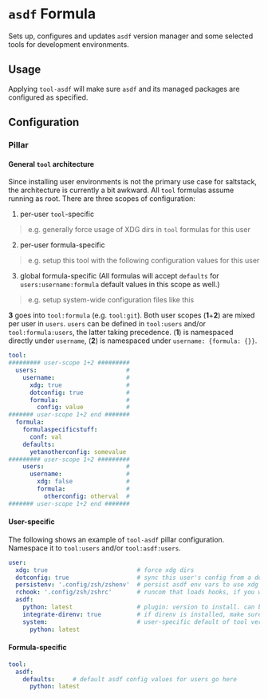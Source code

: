 # `asdf` Formula
Sets up, configures and updates `asdf` version manager and some selected tools for development environments.

## Usage
Applying `tool-asdf` will make sure `asdf` and its managed packages are configured as specified.

## Configuration
### Pillar
#### General `tool` architecture
Since installing user environments is not the primary use case for saltstack, the architecture is currently a bit awkward. All `tool` formulas assume running as root. There are three scopes of configuration:
1. per-user `tool`-specific
  > e.g. generally force usage of XDG dirs in `tool` formulas for this user
2. per-user formula-specific
  > e.g. setup this tool with the following configuration values for this user
3. global formula-specific (All formulas will accept `defaults` for `users:username:formula` default values in this scope as well.)
  > e.g. setup system-wide configuration files like this

**3** goes into `tool:formula` (e.g. `tool:git`). Both user scopes (**1**+**2**) are mixed per user in `users`. `users` can be defined in `tool:users` and/or `tool:formula:users`, the latter taking precedence. (**1**) is namespaced directly under `username`, (**2**) is namespaced under `username: {formula: {}}`.

```yaml
tool:
######### user-scope 1+2 #########
  users:                         #
    username:                    #
      xdg: true                  #
      dotconfig: true            #
      formula:                   #
        config: value            #
####### user-scope 1+2 end #######
  formula:
    formulaspecificstuff:
      conf: val
    defaults:
      yetanotherconfig: somevalue
######### user-scope 1+2 #########
    users:                       #
      username:                  #
        xdg: false               #
        formula:                 #
          otherconfig: otherval  #
####### user-scope 1+2 end #######
```

#### User-specific
The following shows an example of `tool-asdf` pillar configuration. Namespace it to `tool:users` and/or `tool:asdf:users`.
```yaml
user:
  xdg: true                         # force xdg dirs
  dotconfig: true                   # sync this user's config from a dotfiles repo available as salt://dotconfig/<user>/asdf or salt://dotconfig/asdf
  persistenv: '.config/zsh/zshenv'  # persist asdf env vars to use xdg dirs permanently (will be appended to file relative to $HOME)
  rchook: '.config/zsh/zshrc'       # runcom that loads hooks, if you want to autoconfigure your shell (eg for direnv)
  asdf:
    python: latest                  # plugin: version to install. can be True (for latest), list or string
    integrate-direnv: true          # if direnv is installed, make sure envrc files can use asdf
    system:                         # user-specific default of tool version
      python: latest
```

#### Formula-specific
```yaml
tool:
  asdf:
    defaults:     # default asdf config values for users go here
      python: latest
```
